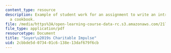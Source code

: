 ```yaml
---
content_type: resource
description: Example of student work for an assignment to write an introduction to
  a cookbook.
file: /media/https%3A/open-learning-course-data-rc.s3.amazonaws.com/21l-707-reading-cookbooks-from-the-forme-of-cury-to-the-smitten-kitchen-spring-2017/2cbbde5d073401c6138e13daf679f6cb_MIT21L_707S17_Fourth_Essay.pdf
file_type: application/pdf
resourcetype: Document
title: "Soyer\u2019s Charitable Impulse"
uid: 2cbbde5d-0734-01c6-138e-13daf679f6cb
---
```

